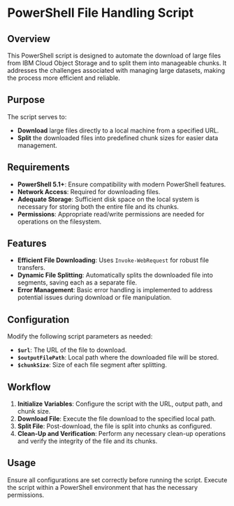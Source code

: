# PowerShell File Handling Script

## Overview
This PowerShell script is designed to automate the download of large files from IBM Cloud Object Storage and to split them into manageable chunks. It addresses the challenges associated with managing large datasets, making the process more efficient and reliable.

## Purpose
The script serves to:
- **Download** large files directly to a local machine from a specified URL.
- **Split** the downloaded files into predefined chunk sizes for easier data management.

## Requirements
- **PowerShell 5.1+**: Ensure compatibility with modern PowerShell features.
- **Network Access**: Required for downloading files.
- **Adequate Storage**: Sufficient disk space on the local system is necessary for storing both the entire file and its chunks.
- **Permissions**: Appropriate read/write permissions are needed for operations on the filesystem.

## Features
- **Efficient File Downloading**: Uses `Invoke-WebRequest` for robust file transfers.
- **Dynamic File Splitting**: Automatically splits the downloaded file into segments, saving each as a separate file.
- **Error Management**: Basic error handling is implemented to address potential issues during download or file manipulation.

## Configuration
Modify the following script parameters as needed:
- **`$url`**: The URL of the file to download.
- **`$outputFilePath`**: Local path where the downloaded file will be stored.
- **`$chunkSize`**: Size of each file segment after splitting.

## Workflow
1. **Initialize Variables**: Configure the script with the URL, output path, and chunk size.
2. **Download File**: Execute the file download to the specified local path.
3. **Split File**: Post-download, the file is split into chunks as configured.
4. **Clean-Up and Verification**: Perform any necessary clean-up operations and verify the integrity of the file and its chunks.

## Usage
Ensure all configurations are set correctly before running the script. Execute the script within a PowerShell environment that has the necessary permissions.

